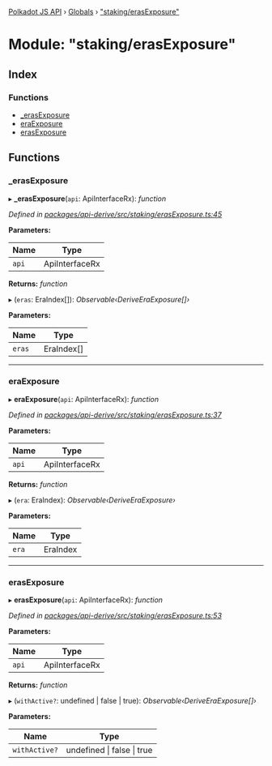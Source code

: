 [Polkadot JS API](../README.md) › [Globals](../globals.md) › ["staking/erasExposure"](_staking_erasexposure_.md)

# Module: "staking/erasExposure"

## Index

### Functions

* [_erasExposure](_staking_erasexposure_.md#_erasexposure)
* [eraExposure](_staking_erasexposure_.md#eraexposure)
* [erasExposure](_staking_erasexposure_.md#erasexposure)

## Functions

###  _erasExposure

▸ **_erasExposure**(`api`: ApiInterfaceRx): *function*

*Defined in [packages/api-derive/src/staking/erasExposure.ts:45](https://github.com/polkadot-js/api/blob/04c8d49e9d/packages/api-derive/src/staking/erasExposure.ts#L45)*

**Parameters:**

Name | Type |
------ | ------ |
`api` | ApiInterfaceRx |

**Returns:** *function*

▸ (`eras`: EraIndex[]): *Observable‹DeriveEraExposure[]›*

**Parameters:**

Name | Type |
------ | ------ |
`eras` | EraIndex[] |

___

###  eraExposure

▸ **eraExposure**(`api`: ApiInterfaceRx): *function*

*Defined in [packages/api-derive/src/staking/erasExposure.ts:37](https://github.com/polkadot-js/api/blob/04c8d49e9d/packages/api-derive/src/staking/erasExposure.ts#L37)*

**Parameters:**

Name | Type |
------ | ------ |
`api` | ApiInterfaceRx |

**Returns:** *function*

▸ (`era`: EraIndex): *Observable‹DeriveEraExposure›*

**Parameters:**

Name | Type |
------ | ------ |
`era` | EraIndex |

___

###  erasExposure

▸ **erasExposure**(`api`: ApiInterfaceRx): *function*

*Defined in [packages/api-derive/src/staking/erasExposure.ts:53](https://github.com/polkadot-js/api/blob/04c8d49e9d/packages/api-derive/src/staking/erasExposure.ts#L53)*

**Parameters:**

Name | Type |
------ | ------ |
`api` | ApiInterfaceRx |

**Returns:** *function*

▸ (`withActive?`: undefined | false | true): *Observable‹DeriveEraExposure[]›*

**Parameters:**

Name | Type |
------ | ------ |
`withActive?` | undefined &#124; false &#124; true |
